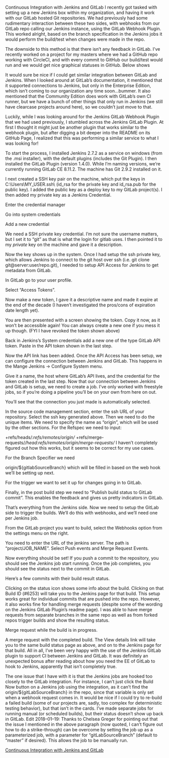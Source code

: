 Continuous Integration with Jenkins and GitLab
I recently got tasked with setting up a new Jenkins box within my organization, and having it work with our GitLab hosted Git repositories. We had previously had some rudimentary interaction between these two sides, with webhooks from our GitLab repo calling our Jenkins instance, using the GitLab Webhook Plugin. This worked alright, based on the branch specification in the Jenkins jobs it would perform the build/test when changes were made in the repo.

The downside to this method is that there isn’t any feedback in GitLab. I’ve recently worked on a project for my masters where we had a GitHub repo working with CircleCI, and with every commit to GitHub our build/test would run and we would get nice graphical statuses in GitHub. Below shows


It would sure be nice if I could get similar integration between GitLab and Jenkins. When I looked around at GitLab’s documentation, it mentioned that it supported connections to Jenkins, but only in the Enterprise Edition, which isn’t coming to our organization any time soon…bummer. It also mentioned that the Community Edition does work with GitLab’s own CI runner, but we have a bunch of other things that only run in Jenkins (we still have clearcase projects around here), so we couldn’t just move to that.

Luckily, while I was looking around for the Jenkins GitLab Webhook Plugin that we had used previously, I stumbled across the Jenkins GitLab Plugin. At first I thought it might just be another plugin that works similar to the webhook plugin, but after digging a bit deeper into the README on its GitHub Page, I realized that this was performing a similar service to what I was looking for!

To start the process, I installed Jenkins 2.7.2 as a service on windows (from the .msi installer), with the default plugins (includes the Git Plugin). I then installed the GitLab Plugin (version 1.4.0). While I’m naming versions, we’re currently running GitLab CE 8.11.2. The machine has Git 2.9.2 installed on it.

I next created a SSH key pair on the machine, which put the keys in C:\Users\MY_USER\.ssh\ (id_rsa for the private key and id_rsa.pub for the public key). I added the public key as a deploy key to my GitLab project(s). I then added my private key as a Jenkins Credential.


Enter the credential manager

Go into system credentials

Add a new credential

We need a SSH private key credential. I’m not sure the username matters, but I set it to “git” as that is what the login for gitlab uses. I then pointed it to my *private* key on the machine and gave it a description.

Now the key shows up in the system.
Once I had setup the ssh private key, which allows Jenkins to connect to the git host over ssh (i.e. git clone git@server:user/repo.git), I needed to setup API Access for Jenkins to get metadata from GitLab.


In GitLab go to your user profile.

Select “Access Tokens”.

Now make a new token, I gave it a descriptive name and made it expire at the end of the decade (I haven’t investigated the pros/cons of expiration date length yet).

You are then presented with a screen showing the token. Copy it now, as it won’t be accessible again! You can always create a new one if you mess it up though. (FYI I have revoked the token shown above)

Back in Jenkins’s System credentials add a new one of the type GitLab API token. Paste in the API token shown in the last step.

Now the API link has been added.
Once the API Access has been setup, we can configure the connection between Jenkins and GitLab. This happens in the Mange Jenkins -> Configure System menu.


Give it a name, the host where GitLab’s API lives, and the credential for the token created in the last step.
Now that our connection between Jenkins and GitLab is setup, we need to create a job. I’ve only worked with freestyle jobs, so if you’re doing a pipeline you’ll be on your own from here on out.


You’ll see that the connection you just made is automatically selected.

In the source code management section, enter the ssh URL of your repository. Select the ssh key generated above. Then we need to do the unique items.
We need to specify the name as “origin”, which will be used by the other sections. For the Refspec we need to input:

+refs/heads/*:refs/remotes/origin/* +refs/merge-requests/*/head:refs/remotes/origin/merge-requests/*
I haven’t completely figured out how this works, but it seems to be correct for my use cases.

For the Branch Specifier we need

origin/${gitlabSourceBranch}
which will be filled in based on the web hook we’ll be setting up next.


For the trigger we want to set it up for changes going in to GitLab.

Finally, in the post build step we need to “Publish build status to GitLab commit”. This enables the feedback and gives us pretty indicators in GitLab.

That’s everything from the Jenkins side. Now we need to setup the GitLab side to trigger the builds. We’ll do this with webhooks, and we’ll need one per Jenkins job.


From the GitLab project you want to build, select the Webhooks option from the settings menu on the right.

You need to enter the URL of the jenkins server. The path is “project/JOB_NAME”. Select Push events and Merge Request Events.

Now everything should be set! If you push a commit to the repository, you should see the Jenkins job start running. Once the job completes, you should see the status next to the commit in GitLab.


Here’s a few commits with their build result status.

Clicking on the status icon shows some info about the build. Clicking on that Build ID (#6253) will take you to the Jenkins page for that build.
This setup works great for individual commits that are pushed into the repo. However, it also works fine for handling merge requests (despite some of the wording on the Jenkins GitLab Plugin’s readme page). I was able to have merge requests from separate branches in the same repo as well as from forked repos trigger builds and show the resulting status.


Merge request while the build is in progress.

A merge request with the completed build. The View details link will take you to the same build status page as above, and on to the Jenkins page for that build.
All in all, I’ve been very happy with the use of the Jenkins GitLab plugin to support CI between Jenkins and GitLab. It was definitely an unexpected bonus after reading about how you need the EE of GitLab to hook to Jenkins, apparently that isn’t completely true.

The one issue that I have with it is that the Jenkins jobs are hooked too closely to the GitLab integration. For instance, I can’t just click the Build Now button on a Jenkins job using the integration, as it can’t find the origin/${gitLabSourceBranch} in the repo, since that variable is only set when a webhook request comes in. It would be nice if I could try to re-build a failed build (some of our projects are, sadly, too complex for deterministic testing behavior), but that isn’t in the cards. I’ve made separate jobs for running manual (or scheduled builds), but their status doesn’t show up back in GitLab.
Edit 2018–01–19: Thanks to Chelsea Greger for pointing out that the issue I mentioned in the above paragraph (now quoted, I can’t figure out how to do a strike-through) can be overcome by setting the job up as a parameterized job, with a parameter for “gitLabSourceBranch” (default to “master” if desired). This allows the job to be manually run.


[Continuous Integration with Jenkins and GitLab](https://medium.com/@teeks99/continuous-integration-with-jenkins-and-gitlab-fa770c62e88a)